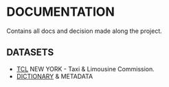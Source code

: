 # DOCUMENTATION

Contains all docs and decision made along the project.

## DATASETS

- [TCL](https://www.nyc.gov/site/tlc/about/tlc-trip-record-data.page) NEW YORK - Taxi & Limousine Commission.
- [DICTIONARY](https://www.nyc.gov/site/tlc/about/tlc-trip-record-data.page#:~:text=2009-,Data%20Dictionaries%20and%20MetaData,-Trip%20Record%20User) & METADATA
